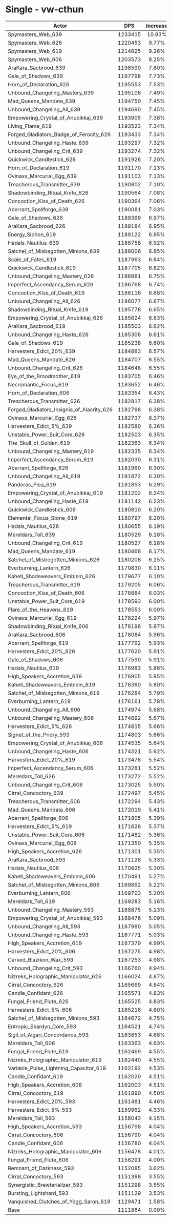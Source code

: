 # Single - vw-cthun
| Actor | DPS | Increase |
|---|:---:|:---:|
|Spymasters_Web_639|1233415|10.93%|
|Spymasters_Web_626|1220453|9.77%|
|Spymasters_Web_619|1214825|9.26%|
|Spymasters_Web_606|1203573|8.25%|
|AraKara_Sacbrood_639|1198590|7.80%|
|Gale_of_Shadows_639|1197798|7.73%|
|Horn_of_Declaration_626|1195553|7.53%|
|Unbound_Changeling_Mastery_639|1195108|7.49%|
|Mad_Queens_Mandate_639|1194750|7.45%|
|Unbound_Changeling_All_639|1194690|7.45%|
|Empowering_Crystal_of_Anubikkaj_639|1193905|7.38%|
|Living_Flame_619|1193523|7.34%|
|Forged_Gladiators_Badge_of_Ferocity_626|1193433|7.34%|
|Unbound_Changeling_Haste_639|1193297|7.32%|
|Unbound_Changeling_Crit_639|1193274|7.32%|
|Quickwick_Candlestick_626|1191926|7.20%|
|Horn_of_Declaration_619|1191170|7.13%|
|Ovinaxs_Mercurial_Egg_639|1191103|7.13%|
|Treacherous_Transmitter_639|1190802|7.10%|
|Shadowbinding_Ritual_Knife_626|1190564|7.08%|
|Concoction_Kiss_of_Death_626|1190364|7.06%|
|Aberrant_Spellforge_639|1190081|7.03%|
|Gale_of_Shadows_626|1189399|6.97%|
|AraKara_Sacbrood_626|1189184|6.95%|
|Energy_Siphon_619|1189122|6.95%|
|Hadals_Nautilus_639|1188758|6.92%|
|Satchel_of_Misbegotten_Minions_639|1188006|6.85%|
|Scale_of_Fates_619|1187963|6.84%|
|Quickwick_Candlestick_619|1187705|6.82%|
|Unbound_Changeling_Mastery_626|1186881|6.75%|
|Imperfect_Ascendancy_Serum_626|1186768|6.74%|
|Concoction_Kiss_of_Death_619|1186116|6.68%|
|Unbound_Changeling_All_626|1186077|6.67%|
|Shadowbinding_Ritual_Knife_619|1185778|6.65%|
|Empowering_Crystal_of_Anubikkaj_626|1185624|6.63%|
|AraKara_Sacbrood_619|1185503|6.62%|
|Unbound_Changeling_Haste_626|1185306|6.61%|
|Gale_of_Shadows_619|1185238|6.60%|
|Harvesters_Edict_20%_639|1184883|6.57%|
|Mad_Queens_Mandate_626|1184707|6.55%|
|Unbound_Changeling_Crit_626|1184648|6.55%|
|Eye_of_the_Broodmother_619|1183705|6.46%|
|Necromantic_Focus_619|1183652|6.46%|
|Horn_of_Declaration_606|1183354|6.43%|
|Treacherous_Transmitter_626|1182817|6.38%|
|Forged_Gladiators_Insignia_of_Alacrity_626|1182798|6.38%|
|Ovinaxs_Mercurial_Egg_626|1182737|6.37%|
|Harvesters_Edict_5%_639|1182580|6.36%|
|Unstable_Power_Suit_Core_626|1182503|6.35%|
|The_Skull_of_Guldan_619|1182363|6.34%|
|Unbound_Changeling_Mastery_619|1182335|6.34%|
|Imperfect_Ascendancy_Serum_619|1182030|6.31%|
|Aberrant_Spellforge_626|1181960|6.30%|
|Unbound_Changeling_All_619|1181872|6.30%|
|Pandoras_Plea_619|1181853|6.29%|
|Empowering_Crystal_of_Anubikkaj_619|1181202|6.24%|
|Unbound_Changeling_Haste_619|1181142|6.23%|
|Quickwick_Candlestick_606|1180810|6.20%|
|Elemental_Focus_Stone_619|1180797|6.20%|
|Hadals_Nautilus_626|1180655|6.19%|
|Mereldars_Toll_639|1180529|6.18%|
|Unbound_Changeling_Crit_619|1180527|6.18%|
|Mad_Queens_Mandate_619|1180468|6.17%|
|Satchel_of_Misbegotten_Minions_626|1180208|6.15%|
|Everburning_Lantern_626|1179830|6.11%|
|Kaheti_Shadeweavers_Emblem_626|1179677|6.10%|
|Treacherous_Transmitter_619|1179205|6.06%|
|Concoction_Kiss_of_Death_606|1178884|6.03%|
|Unstable_Power_Suit_Core_619|1178593|6.00%|
|Flare_of_the_Heavens_619|1178553|6.00%|
|Ovinaxs_Mercurial_Egg_619|1178224|5.97%|
|Shadowbinding_Ritual_Knife_606|1178196|5.97%|
|AraKara_Sacbrood_606|1178084|5.96%|
|Aberrant_Spellforge_619|1177792|5.93%|
|Harvesters_Edict_20%_626|1177620|5.91%|
|Gale_of_Shadows_606|1177590|5.91%|
|Hadals_Nautilus_619|1176983|5.86%|
|High_Speakers_Accretion_639|1176905|5.85%|
|Kaheti_Shadeweavers_Emblem_619|1176380|5.80%|
|Satchel_of_Misbegotten_Minions_619|1176284|5.79%|
|Everburning_Lantern_619|1176161|5.78%|
|Unbound_Changeling_All_606|1174974|5.68%|
|Unbound_Changeling_Mastery_606|1174892|5.67%|
|Harvesters_Edict_5%_626|1174815|5.66%|
|Signet_of_the_Priory_593|1174803|5.66%|
|Empowering_Crystal_of_Anubikkaj_606|1174535|5.64%|
|Unbound_Changeling_Haste_606|1174321|5.62%|
|Harvesters_Edict_20%_619|1173478|5.54%|
|Imperfect_Ascendancy_Serum_606|1173281|5.52%|
|Mereldars_Toll_626|1173272|5.52%|
|Unbound_Changeling_Crit_606|1173025|5.50%|
|Cirral_Concoctory_639|1172497|5.45%|
|Treacherous_Transmitter_606|1172294|5.43%|
|Mad_Queens_Mandate_606|1172019|5.41%|
|Aberrant_Spellforge_606|1171805|5.39%|
|Harvesters_Edict_5%_619|1171626|5.37%|
|Unstable_Power_Suit_Core_606|1171482|5.36%|
|Ovinaxs_Mercurial_Egg_606|1171350|5.35%|
|High_Speakers_Accretion_626|1171301|5.35%|
|AraKara_Sacbrood_593|1171128|5.33%|
|Hadals_Nautilus_606|1170825|5.30%|
|Kaheti_Shadeweavers_Emblem_606|1170491|5.27%|
|Satchel_of_Misbegotten_Minions_606|1169892|5.22%|
|Everburning_Lantern_606|1169703|5.20%|
|Mereldars_Toll_619|1169283|5.16%|
|Unbound_Changeling_Mastery_593|1168875|5.13%|
|Empowering_Crystal_of_Anubikkaj_593|1168476|5.09%|
|Unbound_Changeling_All_593|1167980|5.05%|
|Unbound_Changeling_Haste_593|1167771|5.03%|
|High_Speakers_Accretion_619|1167379|4.99%|
|Harvesters_Edict_20%_606|1167275|4.98%|
|Carved_Blazikon_Wax_593|1167253|4.98%|
|Unbound_Changeling_Crit_593|1166760|4.94%|
|Nizreks_Holographic_Manipulator_626|1166024|4.87%|
|Cirral_Concoctory_626|1165669|4.84%|
|Candle_Confidant_626|1165571|4.83%|
|Fungal_Friend_Flute_626|1165525|4.83%|
|Harvesters_Edict_5%_606|1165216|4.80%|
|Satchel_of_Misbegotten_Minions_593|1164672|4.75%|
|Entropic_Skardyn_Core_593|1164521|4.74%|
|Sigil_of_Algari_Concordance_593|1163853|4.68%|
|Mereldars_Toll_606|1163363|4.63%|
|Fungal_Friend_Flute_619|1162469|4.55%|
|Nizreks_Holographic_Manipulator_619|1162440|4.55%|
|Variable_Pulse_Lightning_Capacitor_619|1162192|4.53%|
|Candle_Confidant_619|1162020|4.51%|
|High_Speakers_Accretion_606|1162003|4.51%|
|Cirral_Concoctory_619|1161890|4.50%|
|Harvesters_Edict_20%_593|1161481|4.46%|
|Harvesters_Edict_5%_593|1159962|4.33%|
|Mereldars_Toll_593|1158043|4.15%|
|High_Speakers_Accretion_593|1156798|4.04%|
|Cirral_Concoctory_606|1156790|4.04%|
|Candle_Confidant_606|1156780|4.04%|
|Nizreks_Holographic_Manipulator_606|1156478|4.01%|
|Fungal_Friend_Flute_606|1156291|4.00%|
|Remnant_of_Darkness_593|1152085|3.62%|
|Cirral_Concoctory_593|1151388|3.55%|
|Synergistic_Brewterializer_593|1151298|3.55%|
|Bursting_Lightshard_593|1151129|3.53%|
|Vanquished_Clutches_of_Yogg_Saron_619|1129471|1.58%|
|Base|1111864|0.00%|
